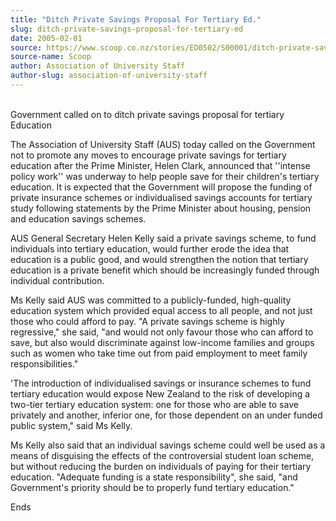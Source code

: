 ```yaml
---
title: "Ditch Private Savings Proposal For Tertiary Ed."
slug: ditch-private-savings-proposal-for-tertiary-ed
date: 2005-02-01
source: https://www.scoop.co.nz/stories/ED0502/S00001/ditch-private-savings-proposal-for-tertiary-ed.htm
source-name: Scoop
author: Association of University Staff
author-slug: association-of-university-staff
---
```


<p><br>Government called on to ditch private savings proposal
for tertiary Education</p>

<p>The Association of University Staff
(AUS) today called on the Government not to promote any
moves to encourage private savings for tertiary education
after the Prime Minister, Helen Clark, announced that
''intense policy work'' was underway to help people save for
their children's tertiary education. It is expected that the
Government will propose the funding of private insurance
schemes or individualised savings accounts for tertiary
study following statements by the Prime Minister about
housing, pension and education savings schemes.</p>

<p>AUS
General Secretary Helen Kelly said a private savings scheme,
to fund individuals into tertiary education, would further
erode the idea that education is a public good, and would
strengthen the notion that tertiary education is a private
benefit which should be increasingly funded through
individual contribution.</p>

<p>Ms Kelly said AUS was committed
to a publicly-funded, high-quality education system which
provided equal access to all people, and not just those who
could afford to pay. "A private savings scheme is highly
regressive," she said, "and would not only favour those who
can afford to save, but also would discriminate against
low-income families and groups such as women who take time
out from paid employment to meet family
responsibilities."</p>

<p>'The introduction of individualised
savings or insurance schemes to fund tertiary education
would expose New Zealand to the risk of developing a
two-tier tertiary education system: one for those who are
able to save privately and another, inferior one, for those
dependent on an under funded public system," said Ms
Kelly.</p>

<p>Ms Kelly also said that an individual savings
scheme could well be used as a means of disguising the
effects of the controversial student loan scheme, but
without reducing the burden on individuals of paying for
their tertiary education. "Adequate funding is a state
responsibility", she said, "and Government's priority should
be to properly fund tertiary education."</p>

<p>Ends
<br><p>